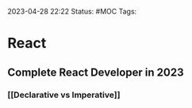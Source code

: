 2023-04-28 22:22
Status: #MOC 
Tags:

# React

## Complete React Developer in 2023
### [[Declarative vs Imperative]]
